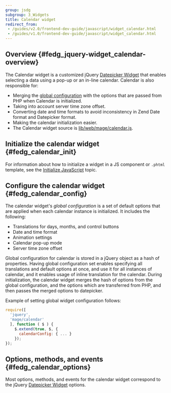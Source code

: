 ```yaml
---
group: jsdg
subgroup: 3_Widgets
title: Calendar widget
redirect_from:
 - /guides/v2.0/frontend-dev-guide/javascript/widget_calendar.html
 - /guides/v1.0/frontend-dev-guide/javascript/widget_calendar.html
---
```


## Overview {#fedg_jquery-widget_calendar-overview}

The Calendar widget is a customized jQuery [Datepicker Widget] that enables selecting a data using a pop-up or an in-line calendar. Calendar is also responsible for:

*	Merging the [global configuration] with the options that are passed from PHP when Calendar is initialized.
*	Taking into account server time zone offset.
*	Converting date and time formats to avoid inconsistency in Zend Date format and Datepicker format.
*	Making the calendar initialization easier.
*	The Calendar widget source is [lib/web/mage/calendar.js].

## Initialize the calendar widget {#fedg_calendar_init}

For information about how to initialize a widget in a JS component or `.phtml` template, see the [Initialize JavaScript] topic.

## Configure the calendar widget {#fedg_calendar_config}

The calendar widget's *global configuration* is a set of default options that are applied when each calendar instance is initialized. It includes the following:

*	Translations for days, months, and control buttons
*	Date and time format
*	Animation settings
*	Calendar pop-up mode
*	Server time zone offset

Global configuration for calendar is stored in a jQuery object as a hash of properties. Having global configuration set enables specifying all translations and default options at once, and use it for all instances of calendar, and it enables usage of inline translation for the calendar. During initialization, the calendar widget merges the hash of options from the global configuration, and the options which are transferred from PHP, and then passes the merged options to datepicker. 

Example of setting global widget configuration follows:

```javascript
require([
  'jquery',
  'mage/calendar'
  ], function ( $ ) {
    $.extend(true, $, {
      calendarConfig: { ... }
    });
});
```

## Options, methods, and events {#fedg_calendar_options}

Most options, methods, and events for the calendar widget correspond to the jQuery [Datepicker Widget] options.


[Datepicker Widget]: http://api.jQueryui.com/datepicker/
[global configuration]: #fedg_calendar_config
[lib/web/mage/calendar.js]: {{site.mage2000url}}lib/web/mage/calendar.js
[Initialize JavaScript]: {{page.baseurl}}/javascript-dev-guide/javascript/js_init.html
[Datepicker Widget]: http://api.jqueryui.com/datepicker/